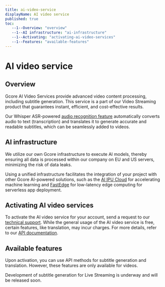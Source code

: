 ```yaml
---
title: ai-video-service
displayName: AI video service
published: true
toc: 
   --1--Overview: "overview"
   --1--AI infrastructure: "ai-infrastructure"
   --1--Activating: "activating-ai-video-services"
   --1--Features: "available-features"
---
```

# AI video service

## Overview

Gcore AI Video Services provide advanced video content processing, including subtitle generation. This service is a part of our Video Streaming product that guarantees instant, efficient, and cost-effective results. 

Our Whisper ASR-powered <a href="https://gcore.com/docs/streaming-platform/video-hosting/ai-for-video/generate-ai-subtitles-and-add-them-to-video" target="_blank">audio recognition feature</a> automatically converts audio to text (transcription) and translates it to generate accurate and readable subtitles, which can be seamlessly added to videos. 

## AI infrastructure

We utilize our own Gcore infrastructure to execute AI models, thereby ensuring all data is processed within our company on EU and US servers, minimizing the risk of data leaks. 

Using a unified infrastructure facilitates the integration of your project with other Gcore AI-powered solutions, such as the <a href="https://gcore.com/cloud/ai-platform" target="_blank">AI IPU Cloud</a> for accelerating machine learning and <a href="https://gcore.com/fastedge" target="_blank">FastEdge</a> for low-latency edge computing for serverless app deployment.

## Activating AI video services

To activate the AI video service for your account, send a request to our [technical support](mailto:support@gcore.com). While the general usage of the AI video service is free, certain features, like translation, may incur charges. For more details, refer to our <a href="https://api.gcore.com/docs/streaming#tag/AI" target="_blank">API documentation</a>. 

## Available features

Upon activation, you can use API methods for subtitle generation and translation. However, these features are only available for videos. 

<alert-element type="warning" title="Warning">

Development of subtitle generation for Live Streaming is underway and will be released soon.

</alert-element>